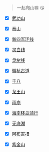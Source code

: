 > 一起爬山嘛 😘


- [x] [武功山](https://gist.github.com/yangyang5214/aa931e49cbf44d335103d33440710792)
- [x] [泰山](https://gist.github.com/yangyang5214/03035cb817448f79f4e3ac598d0bd438)
- [x] [新四军环线](https://gist.github.com/yangyang5214/e3546bd4df4b067ba7349e7f1912eba2)
- [x] [灵白线](https://gist.github.com/yangyang5214/7fd86d145db4130f46838847229d7573)
- [x] [灵树线](https://gist.github.com/yangyang5214/ed9342b47ef027ee568755556749e5cc)
- [x] [徽杭古道](https://gist.github.com/yangyang5214/5916803945fb349824e1c57fe0ba6747)
- [x] [千八](https://gist.github.com/yangyang5214/6293a46a37bfde9a1ff1df43a771a2b7)
- [x] [龙王山](https://gist.github.com/yangyang5214/b1f5a37258b536b1ed29cba26b900cde)
- [x] [雨崩](https://gist.github.com/yangyang5214/91dd81b3ede53de26b781ceb233a499a)
- [x] [海南环岛骑行](https://gist.github.com/yangyang5214/8f0e79eac20dba8dde219b5a4c28f0e6)
- [x] [无底湖](https://gist.github.com/yangyang5214/50f60374ee1daa0bc9184c65b9b1f37d)
- [x] [阿布吉措](https://gist.github.com/yangyang5214/abca4bc0ee738dc5ab41a3176fc701c3)
- [x] [紫金山](https://gist.github.com/yangyang5214/18dc3e684a5d8cc9dfdbb0e9b0026d08)

